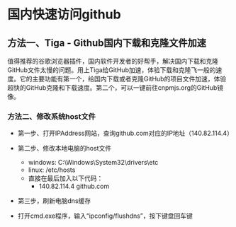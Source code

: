 # 国内快速访问github

## 方法一、Tiga - Github国内下载和克隆文件加速

值得推荐的谷歌浏览器插件，国内软件开发者的好帮手，解决国内下载和克隆GitHub文件太慢的问题。用上Tiga给GitHub加速，体验下载和克隆飞一般的速度。它的主要功能有第一个，给国内下载或者克隆GitHub的项目文件加速，体验超快的GitHub克隆和下载速度。第二个，可以一键前往cnpmjs.org的GitHub镜像。

### 方法二、修改系统host文件

- 第一步、打开IPAddress网站，查询github.com对应的IP地址（140.82.114.4）

- 第二步、修改本地电脑的host文件
  
  - windows: C:\Windows\System32\drivers\etc
  - linux: /etc/hosts
  - 直接在最后加入以下代码：
    - 140.82.114.4 github.com

- 第三步，刷新电脑dns缓存

- 打开cmd.exe程序，输入“ipconfig/flushdns”，按下键盘回车键

